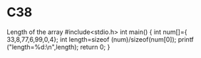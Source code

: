 # C38
Length of the array 
#include<stdio.h>
int main()
{
 int num[]={ 33,8,77,6,99,0,4};
 int length=sizeof (num)/sizeof(num[0]);
 printf ("length=%d:\n",length);
 return 0;
 }

